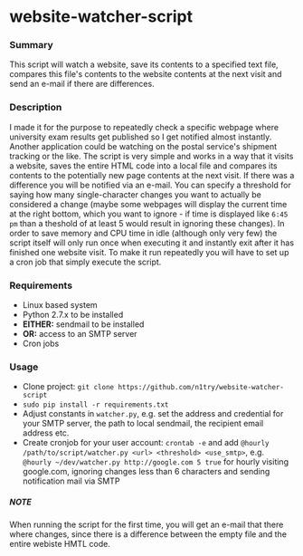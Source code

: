 # website-watcher-script

### Summary
This script will watch a website, save its contents to a specified text file, compares this file's contents to the website contents at the next visit and send an e-mail if there are differences.

### Description
I made it for the purpose to repeatedly check a specific webpage where university exam results get published so I get notified almost instantly. Another application could be watching on the postal service's shipment tracking or the like.
The script is very simple and works in a way that it visits a website, saves the entire HTML code into a local file and compares its contents to the potentially new page contents at the next visit. If there was a difference you will be notified via an e-mail. You can specify a threshold for saying how many single-character changes you want to actually be considered a change (maybe some webpages will display the current time at the right bottom, which you want to ignore - if time is displayed like <code>6:45 pm</code> than a theshold of at least 5 would result in ignoring these changes).
In order to save memory and CPU time in idle (although only very few) the script itself will only run once when executing it and instantly exit after it has finished one website visit. To make it run repeatedly you will have to set up a cron job that simply execute the script.

### Requirements
* Linux based system
* Python 2.7.x to be installed
* __EITHER:__ sendmail to be installed
* __OR:__ access to an SMTP server
* Cron jobs

### Usage
* Clone project: `git clone https://github.com/n1try/website-watcher-script`
* `sudo pip install -r requirements.txt`
* Adjust constants in `watcher.py`, e.g. set the address and credential for your SMTP server, the path to local sendmail, the recipient email address etc.
* Create cronjob for your user account: `crontab -e` and add `@hourly /path/to/script/watcher.py <url> <threshold> <use_smtp>`, e.g. `@hourly ~/dev/watcher.py http://google.com 5 true` for hourly visiting google.com, ignoring changes less than 6 characters and sending notification mail via SMTP

##### NOTE
When running the script for the first time, you will get an e-mail that there where changes, since there is a difference between the empty file and the entire webiste HMTL code.